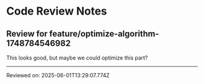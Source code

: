 # Code Review Notes

## Review for feature/optimize-algorithm-1748784546982

This looks good, but maybe we could optimize this part?

---
Reviewed on: 2025-06-01T13:29:07.774Z